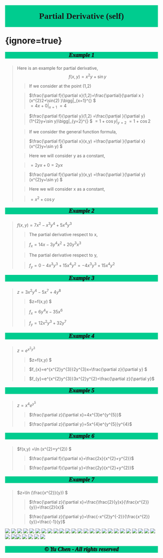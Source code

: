 # <p style='text-align:center;font-family:Verdana;font-weight:600;background-color:#00cc8f;vertical-align:middle;padding:20px;margin-top:60px'>Partial Derivative (self)</p> {ignore=true}

##### <p style='text-align:center;font-size:19px;font-family:Verdana;font-weight:1000;background-color:#00cc8f;vertical-align:middle;padding:0px;margin-top:0px'>Example 1</p>
>Here is an example for partial derivative,
>$$f(x,y) =x^{2}y+\sin y$$ 
>>If we consider at the point (1,2)
>
>>$\frac{\partial f}{\partial x}(1,2)=\frac{\partial}{\partial x }(x^{2}2+\sin(2) )\bigg|_{x=1}^{}    $  
$=4x+0\bigg|_{x=1}^{}$ 
$=4$ 
>
>>$\frac{\partial f}{\partial y}(1,2) =\frac{\partial }{\partial y}(1^{2}y+\sin y)\bigg|_{y=2}^{} $ 
$=1+\cos y\bigg|_{y=2}^{}$ 
$=1+\cos 2$ 
>
>>If we consider the general function formula,
>
>>$\frac{\partial f}{\partial x}(x,y) =\frac{\partial }{\partial x}(x^{2}y+\sin y) $  
>
>>Here we will consider y as a constant,
>
>>$=2yx+0=2yx$ 
>
>>$\frac{\partial f}{\partial  y}(x,y) =\frac{\partial }{\partial y}(x^{2}y+\sin y)  $ 
>
>>Here we will consider x as a  constant,
>
>>$=x^{2}+\cos y$


##### <p style='text-align:center;font-size:19px;font-family:Verdana;font-weight:1000;background-color:#00cc8f;vertical-align:middle;padding:0px;margin-top:0px'>Example 2</p>

>$f(x,y)=7x^{2}-x^{3}y^{4}+5x^{4}y^{3}$
>
>>The partial derivative respect to x,
>
>>$f_{x} = 14x-3y^{4}x^{2}+20y^{3}x^{3}$
>
>>The partial derivative respect to y,
>
>>$f_y=0-4x^{3}y^{3}+15x^{4}y^{2}=-4x^{3}y^{3}+15x^{4}y^{2}$


##### <p style='text-align:center;font-size:19px;font-family:Verdana;font-weight:1000;background-color:#00cc8f;vertical-align:middle;padding:0px;margin-top:0px'>Example 3</p>

>$z=3x^{2}y^{4}-5x^{7}+4y^{8}$ 
>
>>$z=f(x,y) $ 
>
>>$f_{x}=6y^{4}x-35x^{6}$ 
>
>>$f_y=12x^{2}y^{3}+32y^{7}$ 


##### <p style='text-align:center;font-size:19px;font-family:Verdana;font-weight:1000;background-color:#00cc8f;vertical-align:middle;padding:0px;margin-top:0px'>Example 4</p>

>$z=e^{x^{2}y^{3}}$ 
>
>>$z=f(x,y) $ 
>
>>$f_{x}=e^{x^{2}y^{3}}2y^{3}x=\frac{\partial z}{\partial y} $ 
>
>>$f_{y}=e^{x^{2}y^{3}}3x^{2}y^{2}=\frac{\partial z}{\partial y}$ 


##### <p style='text-align:center;font-size:19px;font-family:Verdana;font-weight:1000;background-color:#00cc8f;vertical-align:middle;padding:0px;margin-top:0px'>Example 5</p>

>$z=x^{4}e^{y^{5}}$ 
>
>>$\frac{\partial z}{\partial x}=4x^{3}e^{y^{5}}$ 
>
>>$\frac{\partial z}{\partial y}=5x^{4}e^{y^{5}}y^{4}$ 


##### <p style='text-align:center;font-size:19px;font-family:Verdana;font-weight:1000;background-color:#00cc8f;vertical-align:middle;padding:0px;margin-top:0px'>Example 6</p>

>$f(x,y) =\ln (x^{2}+y^{2}) $ 
>
>>$\frac{\partial f}{\partial x}=\frac{2x}{x^{2}+y^{2}}$ 
>
>>$\frac{\partial f}{\partial y}=\frac{2y}{x^{2}+y^{2}}$ 


##### <p style='text-align:center;font-size:19px;font-family:Verdana;font-weight:1000;background-color:#00cc8f;vertical-align:middle;padding:0px;margin-top:0px'>Example 7</p>

>$z=\ln (\frac{x^{2}}{y}) $ 
>
>>$\frac{\partial z}{\partial x}=\frac{\frac{2}{y}x}{\frac{x^{2}}{y}}=\frac{2}{x}$ 
>
>>$\frac{\partial z}{\partial y}=\frac{-x^{2}y^{-2}}{\frac{x^{2}}{y}}=\frac{-1}{y}$ 



[![](https://img.shields.io/badge/Yu%20Chen-chen11976%40gtiit.edu.cn-%2300FFFF)](chen11976@gtiit.edu.cn) [![](https://img.shields.io/badge/Code%20in-Latex%20--%20Katex-%23ffd700)]()  [![](https://img.shields.io/badge/Yu%20Chen-Home-%09%234169E1)](https://ferneychen.github.io) [![](https://img.shields.io/badge/Mozilla%20Public%20License-2.0-rgb(27%2C181%2C214))](https://www.mozilla.org/en-US/MPL/2.0/)
[![](https://img.shields.io/badge/Windows-10-2376bc?style=flat-square&logo=windows&logoColor=ffffff)](https://www.microsoft.com/windows/get-windows-10) [![](https://img.shields.io/badge/Linux-Ubuntu-2376bc?style=flat-square&logo=ubuntu&logoColor=ffffff)](https://ubuntu.com/) [![](https://img.shields.io/badge/Linux-Centos-2376bc?style=flat-square&logo=centos&logoColor=ffffff)](https://www.centos.org/) [![](https://img.shields.io/badge/MacOS-Monterey-2376bc?style=flat-square&logo=apple&logoColor=ffffff)](https://www.apple.com/) [![](https://img.shields.io/badge/IDE-Visual%20Studio%20Code-blue?style=flat-square&logo=visual-studio-code&logoColor=ffffff)](https://code.visualstudio.com/) [![](https://img.shields.io/badge/Intellij-Idea-blue?style=flat-square&logo=intellijidea&logoColor=ffffff)](https://www.jetbrains.com/idea/) [![](https://img.shields.io/badge/IDE-Goland-blue?style=flat-square&logo=jetbrains&logoColor=ffffff)](https://www.jetbrains.com/go/) [![](https://img.shields.io/badge/IDE-PyCharm-blue?style=flat-square&logo=jetbrains&logoColor=ffffff)](https://www.jetbrains.com/pycharm/) [![](https://img.shields.io/badge/IDE-Clion-blue?style=flat-square&logo=jetbrains&logoColor=ffffff)](https://www.jetbrains.com/clion/) [![](https://img.shields.io/badge/IDE-WebStorm-blue?style=flat-square&logo=jetbrains&logoColor=ffffff)](https://www.jetbrains.com/webstorm/) [![](https://img.shields.io/badge/Andriod-Studio-blue?style=flat-square&logo=android&logoColor=ffffff)](https://developer.android.com/studio/) [![](https://img.shields.io/badge/Linux-Vim-blue?style=flat-square&logo=vim&logoColor=ffffff)](https://www.vim.org/) [![](https://img.shields.io/badge/-Java-007396?style=flat-square&logo=java&logoColor=ffffff)](https://www.java.com/)  [![](https://img.shields.io/badge/-C++-269539?style=flat-square&logo=c%2B%2B&logoColor=ffffff)](https://www.cplusplus.com/) [![](https://img.shields.io/badge/-Python-3776AB?style=flat-square&logo=python&logoColor=ffffff)](https://www.python.org/) [![](https://img.shields.io/badge/-Scala-2496ED?style=flat-square&logo=scala&logoColor=ffffff)](https://www.scala-lang.org/) [![](https://img.shields.io/badge/-JavaScript-f7e018?style=flat-square&logo=javascript&logoColor=white)](https://www.ecma-international.org/) [![](https://img.shields.io/badge/-HTML5-E34F26?style=flat-square&logo=html5&logoColor=white)](https://html.spec.whatwg.org/) [![](https://img.shields.io/badge/-CSS3-1572B6?style=flat-square&logo=css3&logoColor=white)](https://www.w3.org/Style/CSS/)  [![](https://img.shields.io/badge/TypeScript-cb3837?style=flat-square&logo=TypeScript&logoColor=ffffff)](https://www.typescriptlang.org/)  [![](https://img.shields.io/badge/Shell-f05032?style=flat-square&logo=powershell&logoColor=ffffff)](https://www.shell.com/) [![](https://img.shields.io/badge/C%23-43853d?style=flat-square&logo=CSharp&logoColor=ffffff)](https://docs.microsoft.com/en-us/dotnet/csharp/)  [![](https://img.shields.io/badge/-MySQL-003545?style=flat-square&logo=mysql&logoColor=white)](https://www.mysql.com/)[![](https://img.shields.io/badge/-Git-f05032?style=flat-square&logo=git&logoColor=white)](https://git-scm.com/) [![](https://img.shields.io/badge/-Node.js-43853d?style=flat-square&logo=node.js&logoColor=ffffff)](https://nodejs.org/) [![](https://img.shields.io/badge/-jQuery-003545?style=flat-square&logo=jquery&logoColor=white)](https://jquery.com/) [![](https://img.shields.io/badge/-PyTorch-269539?style=flat-square&logo=pytorch&logoColor=white)](https://pytorch.org/) [![](https://img.shields.io/badge/-Markdown-003545?style=flat-square&logo=markdown&logoColor=white)](https://daringfireball.net/projects/markdown/)  
##### <p style='text-align:center;font-size:19px;font-family:Verdana;font-weight:600;font-weight:1000;background-color:#00cc8f;vertical-align:middle;padding:0px;margin-top:0px'>© Yu Chen - All rights reserved</p>




